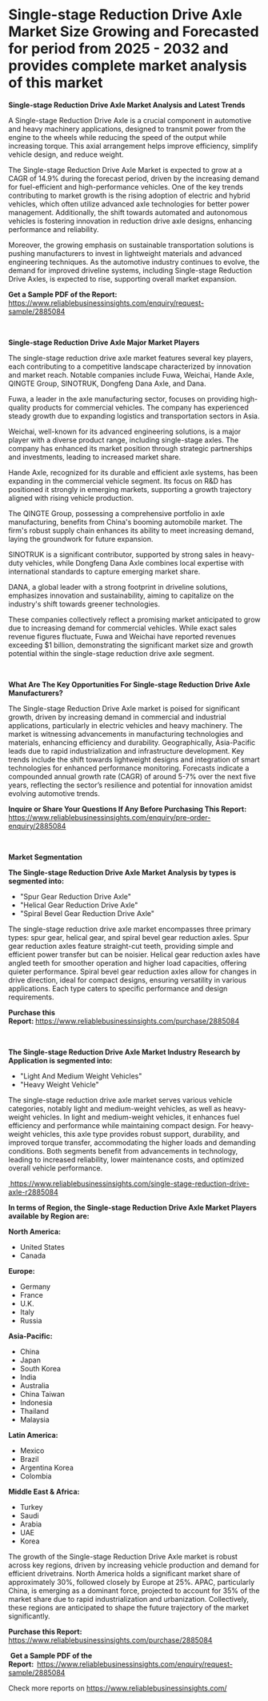 <p><h1>Single-stage Reduction Drive Axle Market Size Growing and Forecasted for period from 2025 - 2032 and provides complete market analysis of this market</h1></p><p><strong>Single-stage Reduction Drive Axle Market Analysis and Latest Trends</strong></p>
<p><p>A Single-stage Reduction Drive Axle is a crucial component in automotive and heavy machinery applications, designed to transmit power from the engine to the wheels while reducing the speed of the output while increasing torque. This axial arrangement helps improve efficiency, simplify vehicle design, and reduce weight. </p><p>The Single-stage Reduction Drive Axle Market is expected to grow at a CAGR of 14.9% during the forecast period, driven by the increasing demand for fuel-efficient and high-performance vehicles. One of the key trends contributing to market growth is the rising adoption of electric and hybrid vehicles, which often utilize advanced axle technologies for better power management. Additionally, the shift towards automated and autonomous vehicles is fostering innovation in reduction drive axle designs, enhancing performance and reliability. </p><p>Moreover, the growing emphasis on sustainable transportation solutions is pushing manufacturers to invest in lightweight materials and advanced engineering techniques. As the automotive industry continues to evolve, the demand for improved driveline systems, including Single-stage Reduction Drive Axles, is expected to rise, supporting overall market expansion.</p></p>
<p><strong>Get a Sample PDF of the Report:&nbsp;</strong> <a href="https://www.reliablebusinessinsights.com/enquiry/request-sample/2885084?utm_campaign=3256&utm_medium=2&utm_source=Github&utm_content=ia&utm_term=13032025&utm_id=single-stage-reduction-drive-axle">https://www.reliablebusinessinsights.com/enquiry/request-sample/2885084</a></p>
<p>&nbsp;</p>
<p><strong>Single-stage Reduction Drive Axle Major Market Players</strong></p>
<p><p>The single-stage reduction drive axle market features several key players, each contributing to a competitive landscape characterized by innovation and market reach. Notable companies include Fuwa, Weichai, Hande Axle, QINGTE Group, SINOTRUK, Dongfeng Dana Axle, and Dana.</p><p>Fuwa, a leader in the axle manufacturing sector, focuses on providing high-quality products for commercial vehicles. The company has experienced steady growth due to expanding logistics and transportation sectors in Asia. </p><p>Weichai, well-known for its advanced engineering solutions, is a major player with a diverse product range, including single-stage axles. The company has enhanced its market position through strategic partnerships and investments, leading to increased market share.</p><p>Hande Axle, recognized for its durable and efficient axle systems, has been expanding in the commercial vehicle segment. Its focus on R&D has positioned it strongly in emerging markets, supporting a growth trajectory aligned with rising vehicle production.</p><p>The QINGTE Group, possessing a comprehensive portfolio in axle manufacturing, benefits from China's booming automobile market. The firm's robust supply chain enhances its ability to meet increasing demand, laying the groundwork for future expansion.</p><p>SINOTRUK is a significant contributor, supported by strong sales in heavy-duty vehicles, while Dongfeng Dana Axle combines local expertise with international standards to capture emerging market share.</p><p>DANA, a global leader with a strong footprint in driveline solutions, emphasizes innovation and sustainability, aiming to capitalize on the industry's shift towards greener technologies.</p><p>These companies collectively reflect a promising market anticipated to grow due to increasing demand for commercial vehicles. While exact sales revenue figures fluctuate, Fuwa and Weichai have reported revenues exceeding $1 billion, demonstrating the significant market size and growth potential within the single-stage reduction drive axle segment.</p></p>
<p>&nbsp;</p>
<p><strong>What Are The Key Opportunities For Single-stage Reduction Drive Axle Manufacturers?</strong></p>
<p><p>The Single-stage Reduction Drive Axle market is poised for significant growth, driven by increasing demand in commercial and industrial applications, particularly in electric vehicles and heavy machinery. The market is witnessing advancements in manufacturing technologies and materials, enhancing efficiency and durability. Geographically, Asia-Pacific leads due to rapid industrialization and infrastructure development. Key trends include the shift towards lightweight designs and integration of smart technologies for enhanced performance monitoring. Forecasts indicate a compounded annual growth rate (CAGR) of around 5-7% over the next five years, reflecting the sector’s resilience and potential for innovation amidst evolving automotive trends.</p></p>
<p><strong>Inquire or Share Your Questions If Any Before Purchasing This Report:</strong> <a href="https://www.reliablebusinessinsights.com/enquiry/pre-order-enquiry/2885084?utm_campaign=3256&utm_medium=2&utm_source=Github&utm_content=ia&utm_term=13032025&utm_id=single-stage-reduction-drive-axle">https://www.reliablebusinessinsights.com/enquiry/pre-order-enquiry/2885084</a></p>
<p>&nbsp;</p>
<p><strong>Market Segmentation</strong></p>
<p><strong>The Single-stage Reduction Drive Axle Market Analysis by types is segmented into:</strong></p>
<p><ul><li>"Spur Gear Reduction Drive Axle"</li><li>"Helical Gear Reduction Drive Axle"</li><li>"Spiral Bevel Gear Reduction Drive Axle"</li></ul></p>
<p><p>The single-stage reduction drive axle market encompasses three primary types: spur gear, helical gear, and spiral bevel gear reduction axles. Spur gear reduction axles feature straight-cut teeth, providing simple and efficient power transfer but can be noisier. Helical gear reduction axles have angled teeth for smoother operation and higher load capacities, offering quieter performance. Spiral bevel gear reduction axles allow for changes in drive direction, ideal for compact designs, ensuring versatility in various applications. Each type caters to specific performance and design requirements.</p></p>
<p><strong>Purchase this Report:&nbsp;</strong><a href="https://www.reliablebusinessinsights.com/purchase/2885084?utm_campaign=3256&utm_medium=2&utm_source=Github&utm_content=ia&utm_term=13032025&utm_id=single-stage-reduction-drive-axle">https://www.reliablebusinessinsights.com/purchase/2885084</a></p>
<p>&nbsp;</p>
<p><strong>The Single-stage Reduction Drive Axle Market Industry Research by Application is segmented into:</strong></p>
<p><ul><li>"Light And Medium Weight Vehicles"</li><li>"Heavy Weight Vehicle"</li></ul></p>
<p><p>The single-stage reduction drive axle market serves various vehicle categories, notably light and medium-weight vehicles, as well as heavy-weight vehicles. In light and medium-weight vehicles, it enhances fuel efficiency and performance while maintaining compact design. For heavy-weight vehicles, this axle type provides robust support, durability, and improved torque transfer, accommodating the higher loads and demanding conditions. Both segments benefit from advancements in technology, leading to increased reliability, lower maintenance costs, and optimized overall vehicle performance.</p></p>
<p><a href="https://www.reliablebusinessinsights.com/single-stage-reduction-drive-axle-r2885084?utm_campaign=3256&utm_medium=2&utm_source=Github&utm_content=ia&utm_term=13032025&utm_id=single-stage-reduction-drive-axle">&nbsp;https://www.reliablebusinessinsights.com/single-stage-reduction-drive-axle-r2885084</a></p>
<p><strong>In terms of Region, the Single-stage Reduction Drive Axle Market Players available by Region are:</strong></p>
<p>
    <p> <strong> North America: </strong>
        <ul>
            <li>United States</li>
            <li>Canada</li>
        </ul>
        </p> 
    <p> <strong> Europe: </strong>
        <ul>
            <li>Germany</li>
            <li>France</li>
            <li>U.K.</li>
            <li>Italy</li>
            <li>Russia</li>
        </ul>
        </p> 
    <p> <strong> Asia-Pacific: </strong>
        <ul>
            <li>China</li>
            <li>Japan</li>
            <li>South Korea</li>
            <li>India</li>
            <li>Australia</li>
            <li>China Taiwan</li>
            <li>Indonesia</li>
            <li>Thailand</li>
            <li>Malaysia</li>
        </ul>
        </p> 
    <p> <strong> Latin America: </strong>
        <ul>
            <li>Mexico</li>
            <li>Brazil</li>
            <li>Argentina Korea</li>
            <li>Colombia</li>
        </ul>
        </p> 
    <p> <strong> Middle East & Africa: </strong>
        <ul>
            <li>Turkey</li>
            <li>Saudi</li>
            <li>Arabia</li>
            <li>UAE</li>
            <li>Korea</li>
        </ul>
    </p>
    </p>
<p><p>The growth of the Single-stage Reduction Drive Axle market is robust across key regions, driven by increasing vehicle production and demand for efficient drivetrains. North America holds a significant market share of approximately 30%, followed closely by Europe at 25%. APAC, particularly China, is emerging as a dominant force, projected to account for 35% of the market share due to rapid industrialization and urbanization. Collectively, these regions are anticipated to shape the future trajectory of the market significantly.</p></p>
<p><strong>Purchase this Report: </strong><a href="https://www.reliablebusinessinsights.com/purchase/2885084?utm_campaign=3256&utm_medium=2&utm_source=Github&utm_content=ia&utm_term=13032025&utm_id=single-stage-reduction-drive-axle">https://www.reliablebusinessinsights.com/purchase/2885084</a></p>
<p>&nbsp;<strong>Get a Sample PDF of the Report:&nbsp;&nbsp;</strong><a href="https://www.reliablebusinessinsights.com/enquiry/request-sample/2885084?utm_campaign=3256&utm_medium=2&utm_source=Github&utm_content=ia&utm_term=13032025&utm_id=single-stage-reduction-drive-axle">https://www.reliablebusinessinsights.com/enquiry/request-sample/2885084</a></p>
<p><strong></strong></p>
<p>Check more reports on <a href="https://www.reliablebusinessinsights.com/?utm_campaign=3256&utm_medium=2&utm_source=Github&utm_content=ia&utm_term=13032025&utm_id=single-stage-reduction-drive-axle">https://www.reliablebusinessinsights.com/</a></p>